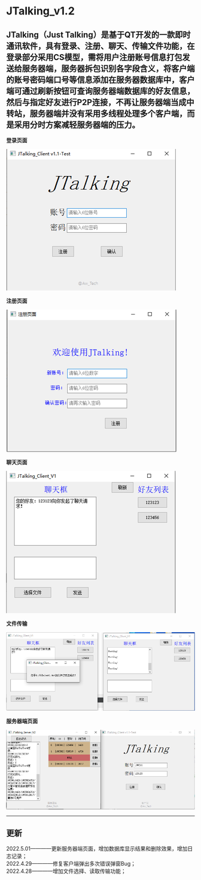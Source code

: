 # JTalking_v1.2
JTalking（Just Talking）是基于QT开发的一款即时通讯软件，具有登录、注册、聊天、传输文件功能，在登录部分采用CS模型，需将用户注册账号信息打包发送给服务器端，服务器拆包识别各字段含义，将客户端的账号密码端口号等信息添加在服务器数据库中，客户端可通过刷新按钮可查询服务器端数据库的好友信息，然后与指定好友进行P2P连接，不再让服务器端当成中转站，服务器端并没有采用多线程处理多个客户端，而是采用分时方案减轻服务器端的压力。
---

**登录页面**

![image](https://github.com/AllwenWeill/IMG/blob/main/%E6%88%AA%E5%9B%BE11.png)

**注册页面**

![image](https://github.com/AllwenWeill/IMG/blob/main/%E6%88%AA%E5%9B%BE12.png)

**聊天页面**

![image](https://github.com/AllwenWeill/IMG/blob/main/JTalking-%E8%81%8A%E5%A4%A9%E9%A1%B5%E9%9D%A2.png)

**文件传输**

![image](https://github.com/AllwenWeill/IMG/blob/main/JTalking-%E6%96%87%E4%BB%B6%E4%BC%A0%E8%BE%93.png)

**服务器端页面**

![image](https://github.com/AllwenWeill/IMG/blob/main/JTalking-%E6%9C%8D%E5%8A%A1%E5%99%A8%E7%AB%AF%E9%A1%B5%E9%9D%A2.png)

---
## **更新**  
2022.5.01————更新服务器端页面，增加数据库显示结果和删除效果，增加日志记录；\
2022.4.29————修复客户端弹出多次错误弹窗Bug；\
2022.4.28————增加文件选择、读取传输功能；

